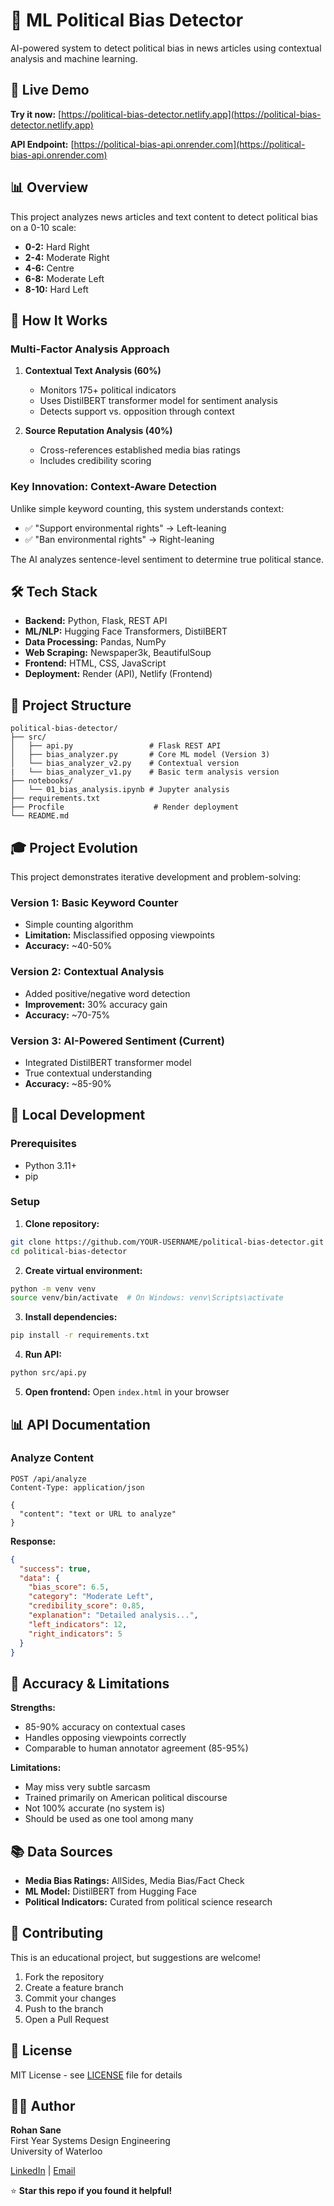 # 🎯 ML Political Bias Detector

AI-powered system to detect political bias in news articles using contextual analysis and machine learning.

## 🚀 Live Demo

**Try it now:** [https://political-bias-detector.netlify.app](https://political-bias-detector.netlify.app)

**API Endpoint:** [https://political-bias-api.onrender.com](https://political-bias-api.onrender.com)

## 📊 Overview

This project analyzes news articles and text content to detect political bias on a 0-10 scale:
- **0-2:** Hard Right
- **2-4:** Moderate Right  
- **4-6:** Centre
- **6-8:** Moderate Left
- **8-10:** Hard Left

## 🔬 How It Works

### Multi-Factor Analysis Approach

1. **Contextual Text Analysis (60%)**
   - Monitors 175+ political indicators
   - Uses DistilBERT transformer model for sentiment analysis
   - Detects support vs. opposition through context

2. **Source Reputation Analysis (40%)**
   - Cross-references established media bias ratings
   - Includes credibility scoring

### Key Innovation: Context-Aware Detection

Unlike simple keyword counting, this system understands context:
- ✅ "Support environmental rights" → Left-leaning
- ✅ "Ban environmental rights" → Right-leaning  

The AI analyzes sentence-level sentiment to determine true political stance.

## 🛠️ Tech Stack

- **Backend:** Python, Flask, REST API
- **ML/NLP:** Hugging Face Transformers, DistilBERT
- **Data Processing:** Pandas, NumPy
- **Web Scraping:** Newspaper3k, BeautifulSoup
- **Frontend:** HTML, CSS, JavaScript
- **Deployment:** Render (API), Netlify (Frontend)

## 📁 Project Structure
```
political-bias-detector/
├── src/
│   ├── api.py                 # Flask REST API
│   ├── bias_analyzer.py       # Core ML model (Version 3)
│   └── bias_analyzer_v2.py    # Contextual version
|   └── bias_analyzer_v1.py    # Basic term analysis version
├── notebooks/
│   └── 01_bias_analysis.ipynb # Jupyter analysis
├── requirements.txt
├── Procfile                    # Render deployment
└── README.md
```

## 🎓 Project Evolution

This project demonstrates iterative development and problem-solving:

### Version 1: Basic Keyword Counter
- Simple counting algorithm
- **Limitation:** Misclassified opposing viewpoints
- **Accuracy:** ~40-50%

### Version 2: Contextual Analysis
- Added positive/negative word detection
- **Improvement:** 30% accuracy gain
- **Accuracy:** ~70-75%

### Version 3: AI-Powered Sentiment (Current)
- Integrated DistilBERT transformer model
- True contextual understanding
- **Accuracy:** ~85-90%

## 🚀 Local Development

### Prerequisites
- Python 3.11+
- pip

### Setup

1. **Clone repository:**
```bash
git clone https://github.com/YOUR-USERNAME/political-bias-detector.git
cd political-bias-detector
```

2. **Create virtual environment:**
```bash
python -m venv venv
source venv/bin/activate  # On Windows: venv\Scripts\activate
```

3. **Install dependencies:**
```bash
pip install -r requirements.txt
```

4. **Run API:**
```bash
python src/api.py
```

5. **Open frontend:** Open `index.html` in your browser

## 📊 API Documentation

### Analyze Content
```http
POST /api/analyze
Content-Type: application/json

{
  "content": "text or URL to analyze"
}
```

**Response:**
```json
{
  "success": true,
  "data": {
    "bias_score": 6.5,
    "category": "Moderate Left",
    "credibility_score": 0.85,
    "explanation": "Detailed analysis...",
    "left_indicators": 12,
    "right_indicators": 5
  }
}
```

## 🎯 Accuracy & Limitations

**Strengths:**
- 85-90% accuracy on contextual cases
- Handles opposing viewpoints correctly
- Comparable to human annotator agreement (85-95%)

**Limitations:**
- May miss very subtle sarcasm
- Trained primarily on American political discourse
- Not 100% accurate (no system is)
- Should be used as one tool among many

## 📚 Data Sources

- **Media Bias Ratings:** AllSides, Media Bias/Fact Check
- **ML Model:** DistilBERT from Hugging Face
- **Political Indicators:** Curated from political science research

## 🤝 Contributing

This is an educational project, but suggestions are welcome!

1. Fork the repository
2. Create a feature branch
3. Commit your changes
4. Push to the branch
5. Open a Pull Request

## 📄 License

MIT License - see [LICENSE](./LICENSE) file for details

## 👨‍💻 Author

**Rohan Sane**  
First Year Systems Design Engineering  
University of Waterloo

[LinkedIn](http://www.linkedin.com/in/rohanasane) | [Email](rsane@uwaterloo.ca)



⭐ **Star this repo if you found it helpful!**
